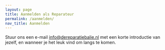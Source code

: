 ```yaml
---
layout: page
title: Aanmelden als Reparateur
permalink: /aanmelden/
nav_title: Aanmelden
---
```



Stuur ons een e-mail [info@dereparatiebalie.nl](mailto:info@dereparatiebalie.nl) met een korte introductie van jezelf, en wanneer je het leuk vind om langs te komen.
